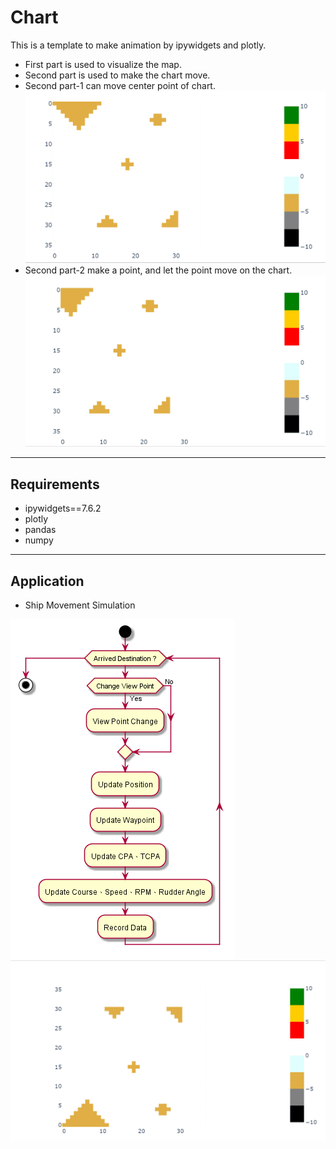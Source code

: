 # Chart

This is a template to make animation by ipywidgets and plotly.

- First part is used to visualize the map.
- Second part is used to make the chart move.
- Second part-1 can move center point of chart.
![1](data/1.gif)
- Second part-2 make a point, and let the point move on the chart. 
![2](data/2.gif)

---
## Requirements

- ipywidgets==7.6.2
- plotly
- pandas
- numpy

---
## Application

- Ship Movement Simulation

![flow_chart_sim_ship](data/sim_ship.png)
![sim_ship](data/ship.gif)
